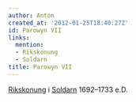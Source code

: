```yaml
---
author: Anton
created_at: '2012-01-25T18:40:27Z'
id: Parowyn VII
links:
  mention:
  - Rikskonung
  - Soldarn
title: Parowyn VII
---
```


[Rikskonung] i [Soldarn] 1692–1733 e.D.

  [Rikskonung]: Rikskonung
  [Soldarn]: Soldarn
